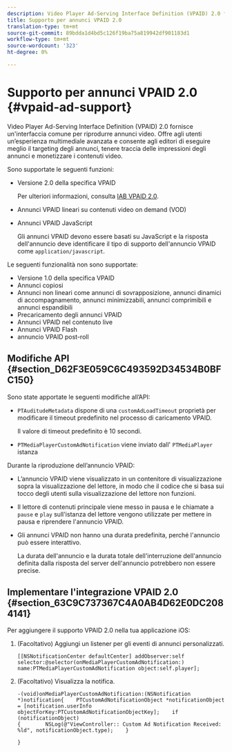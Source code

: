 ```yaml
---
description: Video Player Ad-Serving Interface Definition (VPAID) 2.0 fornisce un'interfaccia comune per riprodurre annunci video. Offre agli utenti un’esperienza multimediale avanzata e consente agli editori di eseguire meglio il targeting degli annunci, tenere traccia delle impressioni degli annunci e monetizzare i contenuti video.
title: Supporto per annunci VPAID 2.0
translation-type: tm+mt
source-git-commit: 89bdda1d4bd5c126f19ba75a819942df901183d1
workflow-type: tm+mt
source-wordcount: '323'
ht-degree: 0%

---
```



# Supporto per annunci VPAID 2.0 {#vpaid-ad-support}

Video Player Ad-Serving Interface Definition (VPAID) 2.0 fornisce un&#39;interfaccia comune per riprodurre annunci video. Offre agli utenti un’esperienza multimediale avanzata e consente agli editori di eseguire meglio il targeting degli annunci, tenere traccia delle impressioni degli annunci e monetizzare i contenuti video.

Sono supportate le seguenti funzioni:

* Versione 2.0 della specifica VPAID

   Per ulteriori informazioni, consulta [IAB VPAID 2.0](https://www.iab.com/wp-content/uploads/2015/06/VPAID_2_0_Final_04-10-2012.pdf).
* Annunci VPAID lineari su contenuti video on demand (VOD)
* Annunci VPAID JavaScript

   Gli annunci VPAID devono essere basati su JavaScript e la risposta dell&#39;annuncio deve identificare il tipo di supporto dell&#39;annuncio VPAID come `application/javascript`.

Le seguenti funzionalità non sono supportate:

* Versione 1.0 della specifica VPAID
* Annunci copiosi
* Annunci non lineari come annunci di sovrapposizione, annunci dinamici di accompagnamento, annunci minimizzabili, annunci comprimibili e annunci espandibili
* Precaricamento degli annunci VPAID
* Annunci VPAID nel contenuto live
* Annunci VPAID Flash
* annuncio VPAID post-roll

## Modifiche API {#section_D62F3E059C6C493592D34534B0BFC150}

Sono state apportate le seguenti modifiche all’API:

* `PTAuditudeMetadata` dispone di una  `customAdLoadTimeout` proprietà per modificare il timeout predefinito nel processo di caricamento VPAID.

   Il valore di timeout predefinito è 10 secondi.

* `PTMediaPlayerCustomAdNotification` viene inviato dall&#39; `PTMediaPlayer` istanza

<!--<a id="section_495700E1C5404A7B85307A4137C740C5"></a>-->

Durante la riproduzione dell’annuncio VPAID:

* L’annuncio VPAID viene visualizzato in un contenitore di visualizzazione sopra la visualizzazione del lettore, in modo che il codice che si basa sui tocco degli utenti sulla visualizzazione del lettore non funzioni.
* Il lettore di contenuti principale viene messo in pausa e le chiamate a `pause` e `play` sull&#39;istanza del lettore vengono utilizzate per mettere in pausa e riprendere l&#39;annuncio VPAID.

* Gli annunci VPAID non hanno una durata predefinita, perché l&#39;annuncio può essere interattivo.

   La durata dell&#39;annuncio e la durata totale dell&#39;interruzione dell&#39;annuncio definita dalla risposta del server dell&#39;annuncio potrebbero non essere precise.

## Implementare l&#39;integrazione VPAID 2.0 {#section_63C9C737367C4A0AB4D62E0DC2084141}

Per aggiungere il supporto VPAID 2.0 nella tua applicazione iOS:

1. (Facoltativo) Aggiungi un listener per gli eventi di annunci personalizzati.

   ```
   [[NSNotificationCenter defaultCenter] addObserver:self selector:@selector(onMediaPlayerCustomAdNotification:) name:PTMediaPlayerCustomAdNotification object:self.player];
   ```

1. (Facoltativo) Visualizza la notifica.

   ```
   -(void)onMediaPlayerCustomAdNotification:(NSNotification *)notification{    PTCustomAdNotificationObject *notificationObject = [notification.userInfo objectForKey:PTCustomAdNotificationObjectKey];    if (notificationObject)    
   {        NSLog(@"ViewController:: Custom Ad Notification Received: %ld", notificationObject.type);    } 
   
   }
   ```

